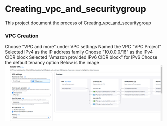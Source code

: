# Creating_vpc_and_securitygroup
This project document the process of Creating_vpc_and_securitygroup
 ### VPC Creation
Choose "VPC and more" under VPC settings
Named the VPC "VPC Project"
Selected IPv4 as the IP address family
Choose "10.0.0.0/16" as the IPv4 CIDR block
Selected "Amazon provided IPv6 CIDR block" for IPv6
Choose the default tenancy option
Below is the image
![vpc Creation](/VPC_1.PNG)
